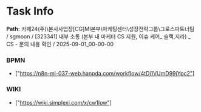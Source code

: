 # Task Info

**Path:** 카페24(주)\본사사업장\[CG]MI본부\마케팅센터\성장전략그룹\그로스파트너팀 / sgmoon / [323341] 내부 소통 (본부 내 마케터 CS 지원, 이슈 케어_ 슬랙,지라) _ CS - 문의 내용 확인 / 2025-09-01_00-00-00

### BPMN
- ["https://n8n-mi-037-web.hanpda.com/workflow/4tDj1VUmD99jYpc2"]

### WIKI
- ["https://wiki.simplexi.com/x/cw1Iow"]


